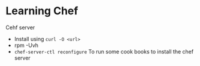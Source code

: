 # Learning Chef 

Cehf server 
 - Install using `curl -O <url>`
 - rpm -Uvh <package-downloaded>
 - `chef-server-ctl reconfigure` To run some cook books to install the chef server


